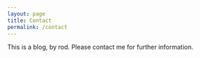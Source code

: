 ```yaml
---
layout: page
title: Contact
permalink: /contact
---
```

This is a blog, by rod. Please contact me for further information.

<object data="{{ post.file_document_path }}" width="1000" height="1000" type='application/pdf'/>